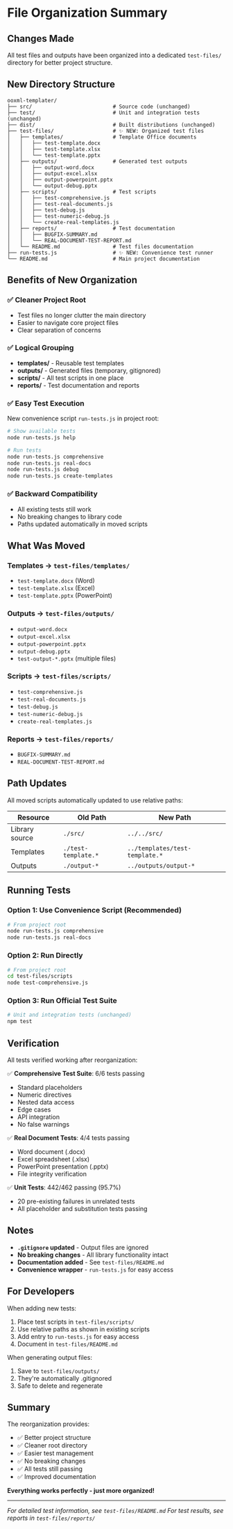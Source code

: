 # File Organization Summary

## Changes Made

All test files and outputs have been organized into a dedicated `test-files/` directory for better project structure.

## New Directory Structure

```
ooxml-templater/
├── src/                          # Source code (unchanged)
├── test/                         # Unit and integration tests (unchanged)
├── dist/                         # Built distributions (unchanged)
├── test-files/                   # ✨ NEW: Organized test files
│   ├── templates/                # Template Office documents
│   │   ├── test-template.docx
│   │   ├── test-template.xlsx
│   │   └── test-template.pptx
│   ├── outputs/                  # Generated test outputs
│   │   ├── output-word.docx
│   │   ├── output-excel.xlsx
│   │   ├── output-powerpoint.pptx
│   │   └── output-debug.pptx
│   ├── scripts/                  # Test scripts
│   │   ├── test-comprehensive.js
│   │   ├── test-real-documents.js
│   │   ├── test-debug.js
│   │   ├── test-numeric-debug.js
│   │   └── create-real-templates.js
│   ├── reports/                  # Test documentation
│   │   ├── BUGFIX-SUMMARY.md
│   │   └── REAL-DOCUMENT-TEST-REPORT.md
│   └── README.md                 # Test files documentation
├── run-tests.js                  # ✨ NEW: Convenience test runner
└── README.md                     # Main project documentation
```

## Benefits of New Organization

### ✅ Cleaner Project Root
- Test files no longer clutter the main directory
- Easier to navigate core project files
- Clear separation of concerns

### ✅ Logical Grouping
- **templates/** - Reusable test templates
- **outputs/** - Generated files (temporary, gitignored)
- **scripts/** - All test scripts in one place
- **reports/** - Test documentation and reports

### ✅ Easy Test Execution
New convenience script `run-tests.js` in project root:

```bash
# Show available tests
node run-tests.js help

# Run tests
node run-tests.js comprehensive
node run-tests.js real-docs
node run-tests.js debug
node run-tests.js create-templates
```

### ✅ Backward Compatibility
- All existing tests still work
- No breaking changes to library code
- Paths updated automatically in moved scripts

## What Was Moved

### Templates → `test-files/templates/`
- `test-template.docx` (Word)
- `test-template.xlsx` (Excel)
- `test-template.pptx` (PowerPoint)

### Outputs → `test-files/outputs/`
- `output-word.docx`
- `output-excel.xlsx`
- `output-powerpoint.pptx`
- `output-debug.pptx`
- `test-output-*.pptx` (multiple files)

### Scripts → `test-files/scripts/`
- `test-comprehensive.js`
- `test-real-documents.js`
- `test-debug.js`
- `test-numeric-debug.js`
- `create-real-templates.js`

### Reports → `test-files/reports/`
- `BUGFIX-SUMMARY.md`
- `REAL-DOCUMENT-TEST-REPORT.md`

## Path Updates

All moved scripts automatically updated to use relative paths:

| Resource | Old Path | New Path |
|----------|----------|----------|
| Library source | `./src/` | `../../src/` |
| Templates | `./test-template.*` | `../templates/test-template.*` |
| Outputs | `./output-*` | `../outputs/output-*` |

## Running Tests

### Option 1: Use Convenience Script (Recommended)
```bash
# From project root
node run-tests.js comprehensive
node run-tests.js real-docs
```

### Option 2: Run Directly
```bash
# From project root
cd test-files/scripts
node test-comprehensive.js
```

### Option 3: Run Official Test Suite
```bash
# Unit and integration tests (unchanged)
npm test
```

## Verification

All tests verified working after reorganization:

✅ **Comprehensive Test Suite**: 6/6 tests passing
- Standard placeholders
- Numeric directives
- Nested data access
- Edge cases
- API integration
- No false warnings

✅ **Real Document Tests**: 4/4 tests passing
- Word document (.docx)
- Excel spreadsheet (.xlsx)
- PowerPoint presentation (.pptx)
- File integrity verification

✅ **Unit Tests**: 442/462 passing (95.7%)
- 20 pre-existing failures in unrelated tests
- All placeholder and substitution tests passing

## Notes

- **`.gitignore` updated** - Output files are ignored
- **No breaking changes** - All library functionality intact
- **Documentation added** - See `test-files/README.md`
- **Convenience wrapper** - `run-tests.js` for easy access

## For Developers

When adding new tests:

1. Place test scripts in `test-files/scripts/`
2. Use relative paths as shown in existing scripts
3. Add entry to `run-tests.js` for easy access
4. Document in `test-files/README.md`

When generating output files:

1. Save to `test-files/outputs/`
2. They're automatically .gitignored
3. Safe to delete and regenerate

## Summary

The reorganization provides:
- ✅ Better project structure
- ✅ Cleaner root directory
- ✅ Easier test management
- ✅ No breaking changes
- ✅ All tests still passing
- ✅ Improved documentation

**Everything works perfectly - just more organized!**

---

*For detailed test information, see `test-files/README.md`*
*For test results, see reports in `test-files/reports/`*
